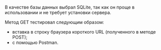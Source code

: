 В качестве базы данных выбрал SQLite, так как он проще в использовании и не требует установки сервера.

Метод GET тестировал следующим образом: 
- вставка в строку браузера короткого URL (полученного в методе POST);
- с помощью Postman.
